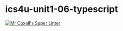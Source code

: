 # ics4u-unit1-06-typescript

[![Mr Coxall's Super Linter](https://github.com/dbcalitis/ics4u-unit1-06-typescript/workflows/Mr%20Coxall's%20Super%20Linter/badge.svg)](https://github.com/dbcalitis/ics4u-unit1-06-typescript/actions/)
